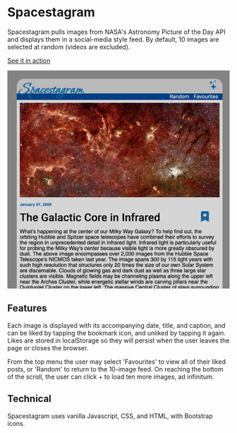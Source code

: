 # Spacestagram

Spacestagram pulls images from NASA's Astronomy Picture of the Day API and displays them in a social-media style feed. By default, 10 images are selected at random (videos are excluded). 

[See it in action](http://shyzer.ca/spacestagram/)

![](https://github.com/markshyzer/spacestagram/blob/main/spacestagram-screenshot.png)

## Features

Each image is displayed with its accompanying date, title, and caption, and can be liked by tapping the bookmark icon, and unliked by tapping it again. Likes are stored in localStorage so they will persist when the user leaves the page or closes the browser. 

From the top menu the user may select 'Favourites' to view all of their liked posts, or 'Random' to return to the 10-image feed. On reaching the bottom of the scroll, the user can click + to load ten more images, ad infinitum.

## Technical

Spacestagram uses vanilla Javascript, CSS, and HTML, with Bootstrap icons.
